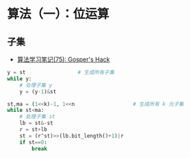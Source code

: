 # 算法（一）：位运算

## 子集

- [算法学习笔记(75): Gosper's Hack](https://zhuanlan.zhihu.com/p/360512296)

```python
y = st                 # 生成所有子集
while y:
    # 处理子集 y
    y = (y-1)&st
```

```python   
st,ma = (1<<k)-1, 1<<n                   # 生成所有 k 元子集
while st<ma:
    # 处理子集 st
	lb = st&-st
	r = st+lb
	st = (r^st)>>(lb.bit_length()+1)|r
	if st==0:
		break
```

